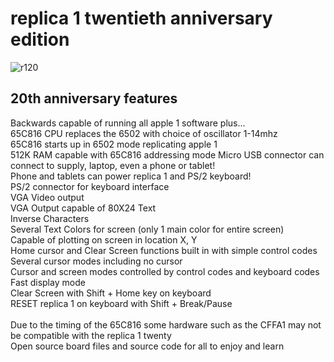 # replica 1 twentieth anniversary edition
![r120](https://user-images.githubusercontent.com/121696513/235511512-3a86ce36-c582-4262-b182-83accdef18e5.jpg)

## 20th anniversary features
Backwards capable of running all apple 1 software plus...<br>
65C816 CPU replaces the 6502 with choice of oscillator 1-14mhz<br>
65C816 starts up in 6502 mode replicating apple 1<br>
512K RAM capable with 65C816 addressing mode
Micro USB connector can connect to supply, laptop, even a phone or tablet!<br>
Phone and tablets can power replica 1 and PS/2 keyboard!<br>
PS/2 connector for keyboard interface<br>
VGA Video output<br>
VGA Output capable of 80X24 Text<br>
Inverse Characters<br>
Several Text Colors for screen (only 1 main color for entire screen)<br>
Capable of plotting on screen in location X, Y<br>
Home cursor and Clear Screen functions built in with simple control codes<br>
Several cursor modes including no cursor<br>
Cursor and screen modes controlled by control codes and keyboard codes<br>
Fast display mode <br>
Clear Screen with Shift + Home key on keyboard<br>
RESET replica 1 on keyboard with Shift + Break/Pause<br>
<br>
Due to the timing of the 65C816 some hardware such as the CFFA1 may not be compatible with the replica 1 twenty<br>
Open source board files and source code for all to enjoy and learn<br>
